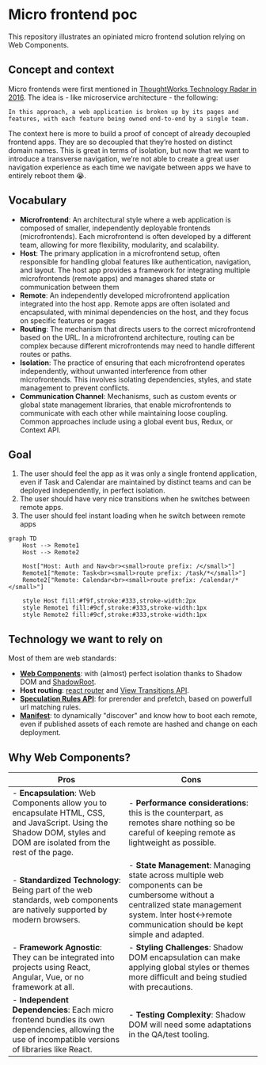# Micro frontend poc

This repository illustrates an opiniated micro frontend solution relying on Web Components.

## Concept and context

Micro frontends were first mentioned in [ThoughtWorks Technology Radar in 2016](https://www.thoughtworks.com/radar/techniques/micro-frontends).
The idea is - like microservice architecture - the following:

	In this approach, a web application is broken up by its pages and features, with each feature being owned end-to-end by a single team.

The context here is more to build a proof of concept of already decoupled frontend apps. They are so decoupled that they’re hosted on distinct domain names. This is great in terms of isolation, but now that we want to introduce a transverse navigation, we’re not able to create a great user navigation experience as each time we navigate between apps we have to entirely reboot them :sob:.

## Vocabulary

- **Microfrontend**: An architectural style where a web application is composed of smaller, independently deployable frontends (microfrontends). Each microfrontend is often developed by a different team, allowing for more flexibility, modularity, and scalability.
- **Host**: The primary application in a microfrontend setup, often responsible for handling global features like authentication, navigation, and layout. The host app provides a framework for integrating multiple microfrontends (remote apps) and manages shared state or communication between them
- **Remote**: An independently developed microfrontend application integrated into the host app. Remote apps are often isolated and encapsulated, with minimal dependencies on the host, and they focus on specific features or pages
- **Routing**: The mechanism that directs users to the correct microfrontend based on the URL. In a microfrontend architecture, routing can be complex because different microfrontends may need to handle different routes or paths.
- **Isolation**: The practice of ensuring that each microfrontend operates independently, without unwanted interference from other microfrontends. This involves isolating dependencies, styles, and state management to prevent conflicts.
- **Communication Channel**: Mechanisms, such as custom events or global state management libraries, that enable microfrontends to communicate with each other while maintaining loose coupling. Common approaches include using a global event bus, Redux, or Context API.

## Goal

1. The user should feel the app as it was only a single frontend application, even if Task and Calendar are maintained by distinct teams and can be deployed independently, in perfect isolation.
1. The user should have very nice transitions when he switches between remote apps.
1. The user should feel instant loading when he switch between remote apps

```mermaid
graph TD
    Host --> Remote1
    Host --> Remote2

    Host["Host: Auth and Nav<br><small>route prefix: /</small>"]
    Remote1["Remote: Task<br><small>route prefix: /task/*</small>"]
    Remote2["Remote: Calendar<br><small>route prefix: /calendar/*</small>"]

    style Host fill:#f9f,stroke:#333,stroke-width:2px
    style Remote1 fill:#9cf,stroke:#333,stroke-width:1px
    style Remote2 fill:#9cf,stroke:#333,stroke-width:1px
```

## Technology we want to rely on

Most of them are web standards:
- **[Web Components](https://developer.mozilla.org/en-US/docs/Web/API/Web_components)**: with (almost) perfect isolation thanks to Shadow DOM and [ShadowRoot](https://developer.mozilla.org/en-US/docs/Web/API/ShadowRoot).
- **Host routing**: [react router](https://reactrouter.com/en/main) and [View Transitions API](https://developer.mozilla.org/en-US/docs/Web/API/View_Transitions_API).
- **[Speculation Rules API](https://developer.mozilla.org/en-US/docs/Web/API/Speculation_Rules_API)**: for prerender and prefetch, based on powerfull url matching rules.
- **[Manifest](https://developer.mozilla.org/en-US/docs/Mozilla/Add-ons/WebExtensions/manifest.json)**: to dynamically "discover" and know how to boot each remote, even if published assets of each remote are hashed and change on each deployment.

## Why Web Components?

| Pros                                                                                                                                                               | Cons      |
| ------------------------------------------------------------------------------------------------------------------------------------------------------------------ | --------- |
| - **Encapsulation**: Web Components allow you to encapsulate HTML, CSS, and JavaScript. Using the Shadow DOM, styles and DOM are isolated from the rest of the page. | - **Performance considerations**: this is the counterpart, as remotes share nothing so be careful of keeping remote as lightweight as possible. |
| - **Standardized Technology**: Being part of the web standards, web components are natively supported by modern browsers. | - **State Management**: Managing state across multiple web components can be cumbersome without a centralized state management system. Inter host<->remote communication should be kept simple and adapted. |
| - **Framework Agnostic**: They can be integrated into projects using React, Angular, Vue, or no framework at all. | - **Styling Challenges**: Shadow DOM encapsulation can make applying global styles or themes more difficult and being studied with precautions. |
| - **Independent Dependencies**: Each micro frontend bundles its own dependencies, allowing the use of incompatible versions of libraries like React. | - **Testing Complexity**: Shadow DOM will need some adaptations in the QA/test tooling. |

